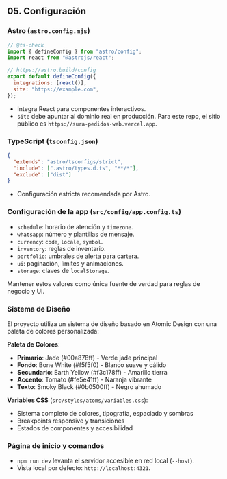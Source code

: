 ## 05. Configuración

### Astro (`astro.config.mjs`)

```js
// @ts-check
import { defineConfig } from "astro/config";
import react from "@astrojs/react";

// https://astro.build/config
export default defineConfig({
  integrations: [react()],
  site: "https://example.com",
});
```

- Integra React para componentes interactivos.
- `site` debe apuntar al dominio real en producción. Para este repo, el sitio público es `https://sura-pedidos-web.vercel.app`.

### TypeScript (`tsconfig.json`)

```json
{
  "extends": "astro/tsconfigs/strict",
  "include": [".astro/types.d.ts", "**/*"],
  "exclude": ["dist"]
}
```

- Configuración estricta recomendada por Astro.

### Configuración de la app (`src/config/app.config.ts`)

- `schedule`: horario de atención y `timezone`.
- `whatsapp`: número y plantillas de mensaje.
- `currency`: `code`, `locale`, `symbol`.
- `inventory`: reglas de inventario.
- `portfolio`: umbrales de alerta para cartera.
- `ui`: paginación, límites y animaciones.
- `storage`: claves de `localStorage`.

Mantener estos valores como única fuente de verdad para reglas de negocio y UI.

### Sistema de Diseño

El proyecto utiliza un sistema de diseño basado en Atomic Design con una paleta de colores personalizada:

**Paleta de Colores**:

- **Primario**: Jade (#00a878ff) - Verde jade principal
- **Fondo**: Bone White (#f5f5f0) - Blanco suave y cálido
- **Secundario**: Earth Yellow (#f3c178ff) - Amarillo tierra
- **Accento**: Tomato (#fe5e41ff) - Naranja vibrante
- **Texto**: Smoky Black (#0b0500ff) - Negro ahumado

**Variables CSS** (`src/styles/atoms/variables.css`):

- Sistema completo de colores, tipografía, espaciado y sombras
- Breakpoints responsive y transiciones
- Estados de componentes y accesibilidad

### Página de inicio y comandos

- `npm run dev` levanta el servidor accesible en red local (`--host`).
- Vista local por defecto: `http://localhost:4321`.
